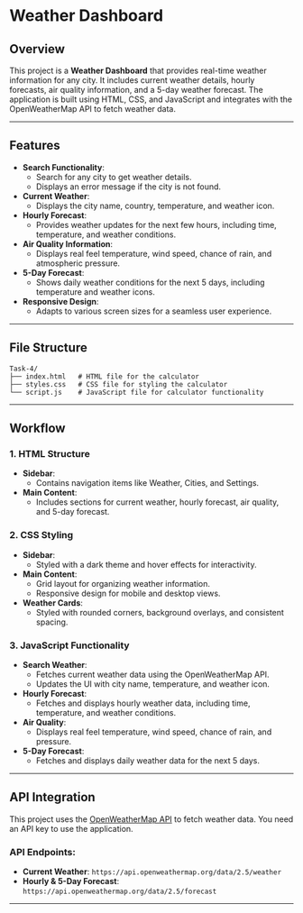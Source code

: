 # Weather Dashboard

## Overview
This project is a **Weather Dashboard** that provides real-time weather information for any city. It includes current weather details, hourly forecasts, air quality information, and a 5-day weather forecast. The application is built using HTML, CSS, and JavaScript and integrates with the OpenWeatherMap API to fetch weather data.

---

## Features
- **Search Functionality**:
  - Search for any city to get weather details.
  - Displays an error message if the city is not found.
- **Current Weather**:
  - Displays the city name, country, temperature, and weather icon.
- **Hourly Forecast**:
  - Provides weather updates for the next few hours, including time, temperature, and weather conditions.
- **Air Quality Information**:
  - Displays real feel temperature, wind speed, chance of rain, and atmospheric pressure.
- **5-Day Forecast**:
  - Shows daily weather conditions for the next 5 days, including temperature and weather icons.
- **Responsive Design**:
  - Adapts to various screen sizes for a seamless user experience.

---

## File Structure
```
Task-4/
├── index.html   # HTML file for the calculator
├── styles.css   # CSS file for styling the calculator
└── script.js    # JavaScript file for calculator functionality
```
---

## Workflow

### 1. **HTML Structure**
- **Sidebar**:
  - Contains navigation items like Weather, Cities, and Settings.
- **Main Content**:
  - Includes sections for current weather, hourly forecast, air quality, and 5-day forecast.

### 2. **CSS Styling**
- **Sidebar**:
  - Styled with a dark theme and hover effects for interactivity.
- **Main Content**:
  - Grid layout for organizing weather information.
  - Responsive design for mobile and desktop views.
- **Weather Cards**:
  - Styled with rounded corners, background overlays, and consistent spacing.

### 3. **JavaScript Functionality**
- **Search Weather**:
  - Fetches current weather data using the OpenWeatherMap API.
  - Updates the UI with city name, temperature, and weather icon.
- **Hourly Forecast**:
  - Fetches and displays hourly weather data, including time, temperature, and weather conditions.
- **Air Quality**:
  - Displays real feel temperature, wind speed, chance of rain, and pressure.
- **5-Day Forecast**:
  - Fetches and displays daily weather data for the next 5 days.

---
## API Integration
This project uses the [OpenWeatherMap API](https://openweathermap.org/api) to fetch weather data. You need an API key to use the application.

### API Endpoints:
- **Current Weather**: `https://api.openweathermap.org/data/2.5/weather`
- **Hourly & 5-Day Forecast**: `https://api.openweathermap.org/data/2.5/forecast`

---